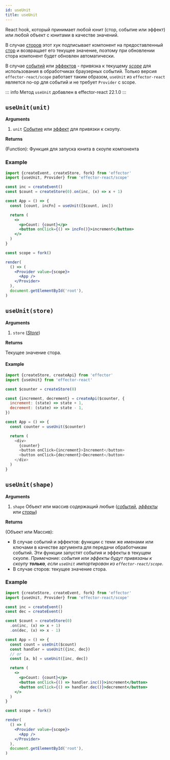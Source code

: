 ```yaml
---
id: useUnit
title: useUnit
---
```


React hook, который принимает любой юнит (стор, событие или эффект) или любой объект с юнитами в качестве значений.

В случае [сторов](../effector/Store.md) этот хук подписывает компонент на предоставленный [стор](../effector/Store.md) и возвращает его текущее значение, поэтому при обновлении стора компонент будет обновлен автоматически.

В случае [событий](../effector/Event.md) или [эффектов](../effector/Effect.md) - привязка к текущему [_scope_](../effector/Scope.md) для использования в обработчиках браузерных событий.
Только версия `effector-react/scope` работает таким образом, `useUnit` из `effector-react` является no-op для событий и не требует `Provider` с scope.

::: info
Метод `useUnit` добавлен в effector-react 22.1.0
:::

## `useUnit(unit)`

**Arguments**

1. `unit` [Событие](../effector/Event.md) или [эффект](../effector/Effect.md) для привязки к скоупу.

**Returns**

(Function): Функция для запуска юнита в скоупе компонента

### Example

```jsx
import {createEvent, createStore, fork} from 'effector'
import {useUnit, Provider} from 'effector-react/scope'

const inc = createEvent()
const $count = createStore(0).on(inc, (x) => x + 1)

const App = () => {
  const [count, incFn] = useUnit([$count, inc])

  return (
    <>
      <p>Count: {count}</p>
      <button onClick={() => incFn()}>increment</button>
    </>
  )
}

const scope = fork()

render(
  () => (
    <Provider value={scope}>
      <App />
    </Provider>
  ),
  document.getElementById('root'),
)
```

## `useUnit(store)`

**Arguments**

1. `store` ([_Store_](../effector/Store.md))

**Returns**

Текущее значение стора.

#### Example

```js
import {createStore, createApi} from 'effector'
import {useUnit} from 'effector-react'

const $counter = createStore(0)

const {increment, decrement} = createApi($counter, {
  increment: (state) => state + 1,
  decrement: (state) => state - 1,
})

const App = () => {
  const counter = useUnit($counter)

  return (
    <div>
      {counter}
      <button onClick={increment}>Increment</button>
      <button onClick={decrement}>Decrement</button>
    </div>
  )
}
```

## `useUnit(shape)`

**Arguments**

1. `shape` Объект или массив содержащий любые ([_событий_](../effector/Event.md), [_эффекты_](../effector/Effect.md) или [_сторы_](../effector/Store.md))

**Returns**

(Объект или Массив):

- В случае событий и эффектов: функции с теми же именами или ключами в качестве аргумента для передачи обработчикам событий. Эти функции запустят события и эффекты в текущем скуопе. _Примечание: события или эффекты будут привязаны к скоупу **только**, если `useUnit` импортирован из `effector-react/scope`_.
- В случае сторов: текущее значение стора.

### Example

```jsx
import {createStore, createEvent, fork} from 'effector'
import {useUnit, Provider} from 'effector-react/scope'

const inc = createEvent()
const dec = createEvent()

const $count = createStore(0)
  .on(inc, (x) => x + 1)
  .on(dec, (x) => x - 1)

const App = () => {
  const count = useUnit($count)
  const handler = useUnit({inc, dec})
  // or
  const [a, b] = useUnit([inc, dec])

  return (
    <>
      <p>Count: {count}</p>
      <button onClick={() => handler.inc()}>increment</button>
      <button onClick={() => handler.dec()}>decrement</button>
    </>
  )
}

const scope = fork()

render(
  () => (
    <Provider value={scope}>
      <App />
    </Provider>
  ),
  document.getElementById('root'),
)
```
